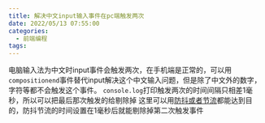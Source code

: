 ```yaml
---
title: 解决中文input输入事件在pc端触发两次
date: 2022/05/13 07:55:00
categories: 
  - 前端编程
tags: 
---
```



电脑输入法为中文时input事件会触发两次，在手机端是正常的，可以用`compositionend`事件替代input解决这个中文输入问题，但是除了中文外的数字，字符等都不会触发这个事件。
`console.log`打印触发两次的时间间隔只相差1毫秒，所以可以把最后那次触发的给剔除掉
这里可以用[防抖或者节流][1]都能达到目的，防抖节流的时间设置在1毫秒后就能剔除掉第二次触发事件


  [1]: /archives/10.html